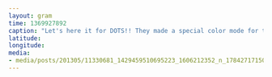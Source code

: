 ```yaml
---
layout: gram
time: 1369927892
caption: "Let's here it for DOTS!! They made a special color mode for the colorblind. That's me!"
latitude: 
longitude: 
media:
- media/posts/201305/11330681_1429459510695223_1606212352_n_17842717150000351.jpg
---
```

